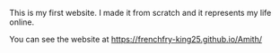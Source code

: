 This is my first website. I made it from scratch and it represents my life online.

You can see the website at https://frenchfry-king25.github.io/Amith/
